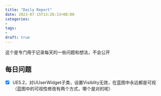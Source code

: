 ```yaml
---
title: "Daily Report"
date: 2023-07-15T13:26:13+08:00
categories:
- 
tags:
- 
draft: true
---
```

这个是专门用于记录每天的一些问题和想法，不会公开
<!--more-->

## 每日问题
- [x] UE5.2，对UUserWidget子类，设置Visiblity无效，在蓝图中永远都是可视（蓝图中的可视性修改有两个方式，哪个是对的呢）